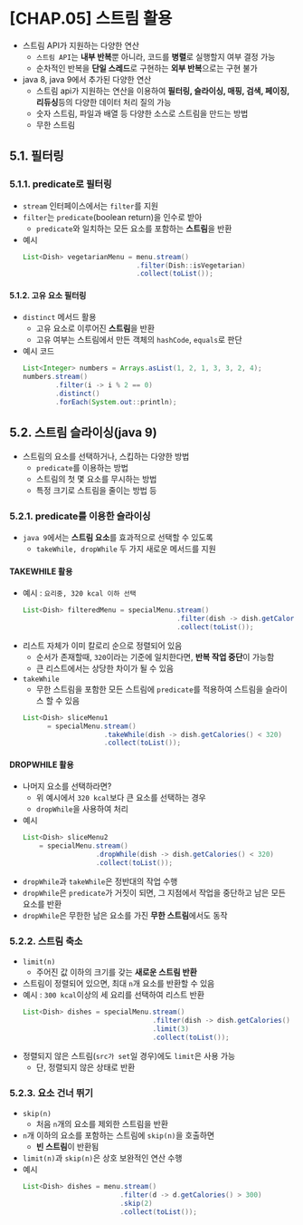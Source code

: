 # [CHAP.05] 스트림 활용
- 스트림 API가 지원하는 다양한 연산
  - `스트림 API`는 **내부 반복**뿐 아니라, 코드를 **병렬**로 실행할지 여부 결정 가능
  - 순차적인 반복을 **단일 스레드**로 구현하는 **외부 반복**으로는 구현 불가
- java 8, java 9에서 추가된 다양한 연산
  - 스트림 api가 지원하는 연산을 이용하여 **필터링, 슬라이싱, 매핑, 검색, 페이징, 리듀싱**등의 다양한 데이터 처리 질의 가능
  - 숫자 스트림, 파일과 배열 등 다양한 소스로 스트림을 만드는 방법
  - 무한 스트림

## 5.1. 필터링

### 5.1.1. predicate로 필터링
- `stream` 인터페이스에서는 `filter`를 지원
- `filter`는 `predicate`(boolean return)을 인수로 받아
  - `predicate`와 일치하는 모든 요소를 포함하는 **스트림**을 반환
- 예시
  ```java
  List<Dish> vegetarianMenu = menu.stream()
                              .filter(Dish::isVegetarian)
                              .collect(toList());
  ```

#### 5.1.2. 고유 요소 필터링
- `distinct` 메서드 활용
  - 고유 요소로 이루어진 **스트림**을 반환
  - 고유 여부는 스트림에서 만든 객체의 `hashCode`, `equals`로 판단
- 예시 코드
  ```java
  List<Integer> numbers = Arrays.asList(1, 2, 1, 3, 3, 2, 4);
  numbers.stream()
          .filter(i -> i % 2 == 0)
          .distinct()
          .forEach(System.out::println);
  ```

## 5.2. 스트림 슬라이싱(java 9)
- 스트림의 요소를 선택하거나, 스킵하는 다양한 방법
  - `predicate`를 이용하는 방법
  - 스트림의 첫 몇 요소를 무시하는 방법
  - 특정 크기로 스트림을 줄이는 방법 등

### 5.2.1. predicate를 이용한 슬라이싱
- `java 9`에서는 **스트림 요소**를 효과적으로 선택할 수 있도록
  - `takeWhile, dropWhile` 두 가지 새로운 메서드를 지원

#### TAKEWHILE 활용
- 예시 : `요리중, 320 kcal 이하 선택`
  ```java
  List<Dish> filteredMenu = specialMenu.stream()
                                        .filter(dish -> dish.getCalories() < 320)
                                        .collect(toList());
  ```
- 리스트 자체가 이미 칼로리 순으로 정렬되어 있음
  - 순서가 존재할때, `320`이라는 기준에 일치한다면, **반복 작업 중단**이 가능함
  - 큰 리스트에서는 상당한 차이가 될 수 있음
- `takeWhile`
  - 무한 스트림을 포함한 모든 스트림에 `predicate`를 적용하여 스트림을 슬라이스 할 수 있음
  ```java
  List<Dish> sliceMenu1
        = specialMenu.stream()
                      .takeWhile(dish -> dish.getCalories() < 320)
                      .collect(toList());
  ```

#### DROPWHILE 활용
- 나머지 요소를 선택하라면?
  - 위 예시에서 `320 kcal`보다 큰 요소를 선택하는 경우
  - `dropWhile`을 사용하여 처리
- 예시
  ```java
  List<Dish> sliceMenu2
      = specialMenu.stream()
                    .dropWhile(dish -> dish.getCalories() < 320)
                    .collect(toList());
  ``` 
- `dropWhile`과 `takeWhile`은 정반대의 작업 수행
- `dropWhile`은 `predicate`가 거짓이 되면, 그 지점에서 작업을 중단하고 남은 모든 요소를 반환
- `dropWhile`은 무한한 남은 요소를 가진 **무한 스트림**에서도 동작

### 5.2.2. 스트림 축소
- `limit(n)`
  - 주어진 값 이하의 크기를 갖는 **새로운 스트림 반환**
- 스트림이 정렬되어 있으면, 최대 `n`개 요소를 반환할 수 있음
- 예시 : `300 kcal`이상의 세 요리를 선택하여 리스트 반환
  ```java
  List<Dish> dishes = specialMenu.stream()
                                  .filter(dish -> dish.getCalories() > 300)
                                  .limit(3)
                                  .collect(toList());
  ```
- 정렬되지 않은 스트림(`src가 set`일 경우)에도 `limit`은 사용 가능
  - 단, 정렬되지 않은 상태로 반환

### 5.2.3. 요소 건너 뛰기
- `skip(n)`
  - 처음 `n`개의 요소를 제외한 스트림을 반환
- `n`개 이하의 요소를 포함하는 스트림에 `skip(n)`을 호출하면
  - **빈 스트림**이 반환됨
- `limit(n)`과 `skip(n)`은 상호 보완적인 연산 수행
- 예시
  ```java
  List<Dish> dishes = menu.stream()
                          .filter(d -> d.getCalories() > 300)
                          .skip(2)
                          .collect(toList());
  ```